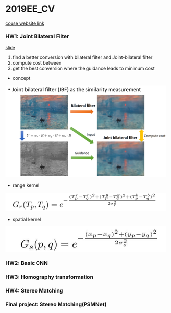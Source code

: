 # 2019EE_CV 
[couse website link](http://media.ee.ntu.edu.tw/courses/cv/19F/)


### HW1: Joint Bilateral Filter

[slide](http://media.ee.ntu.edu.tw/courses/cv/19F/hw/hw1/hw1.pdf)

1. find a better conversion with bilateral filter and Joint-bilateral filter
2. compute cost between
3. get the best conversion where the guidance leads to minimum cost

- concept

![](./image/jbf.PNG)

- range kernel

![](./image/range-kernel.PNG)

- spatial kernel 

![](./image/spatial-kernel.PNG)


### HW2: Basic CNN

### HW3: Homography transformation

### HW4: Stereo Matching 

### Final project: Stereo Matching(PSMNet)